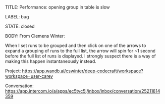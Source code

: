 TITLE:
Performance: opening group in table is slow

LABEL:
bug

STATE:
closed

BODY:
From Clemens Winter:

When I set runs to be grouped and then click on one of the arrows to expand a grouping of runs to the full list, the arrow will spin for ~1 second before the full list of runs is displayed. I strongly suspect there is a way of making this happen instantaneously instead.

Project: https://app.wandb.ai/cswinter/deep-codecraft/workspace?workspace=user-carey

Conversation: https://app.intercom.io/a/apps/ec5tvc5j/inbox/inbox/conversation/25211814359

